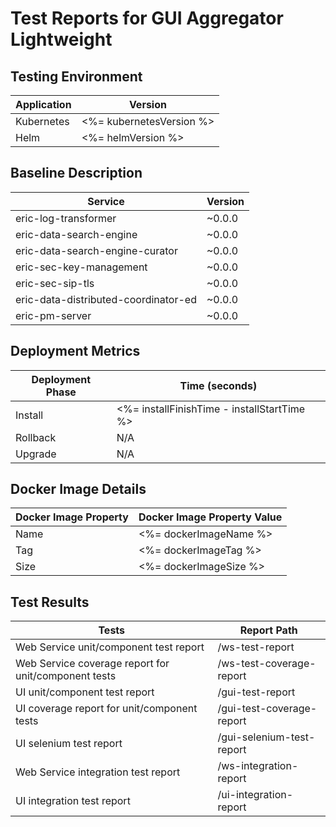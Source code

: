 # Test Reports for GUI Aggregator Lightweight

## Testing Environment

| Application | Version                  |
| ----------- | ------------------------ |
| Kubernetes  | <%= kubernetesVersion %> |
| Helm        | <%= helmVersion %>       |

## Baseline Description

| Service                              | Version |
| ------------------------------------ | ------- |
| eric-log-transformer                 | ~0.0.0  |
| eric-data-search-engine              | ~0.0.0  |
| eric-data-search-engine-curator      | ~0.0.0  |
| eric-sec-key-management              | ~0.0.0  |
| eric-sec-sip-tls                     | ~0.0.0  |
| eric-data-distributed-coordinator-ed | ~0.0.0  |
| eric-pm-server                       | ~0.0.0  |

## Deployment Metrics

| Deployment Phase | Time (seconds)                              |
| ---------------- | ------------------------------------------- |
| Install          | <%= installFinishTime - installStartTime %> |
| Rollback         | N/A                                         |
| Upgrade          | N/A                                         |

## Docker Image Details

| Docker Image Property | Docker Image Property Value |
| --------------------- | --------------------------- |
| Name                  | <%= dockerImageName %>      |
| Tag                   | <%= dockerImageTag %>       |
| Size                  | <%= dockerImageSize %>      |

## Test Results

| Tests                                                | Report Path               |
| ---------------------------------------------------- | ------------------------- |
| Web Service unit/component test report               | /ws-test-report           |
| Web Service coverage report for unit/component tests | /ws-test-coverage-report  |
| UI unit/component test report                        | /gui-test-report          |
| UI coverage report for unit/component tests          | /gui-test-coverage-report |
| UI selenium test report                              | /gui-selenium-test-report |
| Web Service integration test report                  | /ws-integration-report    |
| UI integration test report                           | /ui-integration-report    |
